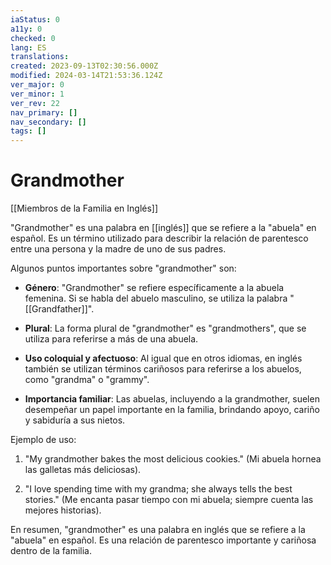 ```yaml
---
iaStatus: 0
a11y: 0
checked: 0
lang: ES
translations: 
created: 2023-09-13T02:30:56.000Z
modified: 2024-03-14T21:53:36.124Z
ver_major: 0
ver_minor: 1
ver_rev: 22
nav_primary: []
nav_secondary: []
tags: []
---
```

# Grandmother

[[Miembros de la Familia en Inglés]]

"Grandmother" es una palabra en [[inglés]] que se refiere a la "abuela" en español. Es un término utilizado para describir la relación de parentesco entre una persona y la madre de uno de sus padres.

Algunos puntos importantes sobre "grandmother" son:

- **Género**: "Grandmother" se refiere específicamente a la abuela femenina. Si se habla del abuelo masculino, se utiliza la palabra "[[Grandfather]]".
    
- **Plural**: La forma plural de "grandmother" es "grandmothers", que se utiliza para referirse a más de una abuela.
    
- **Uso coloquial y afectuoso**: Al igual que en otros idiomas, en inglés también se utilizan términos cariñosos para referirse a los abuelos, como "grandma" o "grammy".
    
- **Importancia familiar**: Las abuelas, incluyendo a la grandmother, suelen desempeñar un papel importante en la familia, brindando apoyo, cariño y sabiduría a sus nietos.
    

Ejemplo de uso:

1. "My grandmother bakes the most delicious cookies." (Mi abuela hornea las galletas más deliciosas).
    
2. "I love spending time with my grandma; she always tells the best stories." (Me encanta pasar tiempo con mi abuela; siempre cuenta las mejores historias).
    

En resumen, "grandmother" es una palabra en inglés que se refiere a la "abuela" en español. Es una relación de parentesco importante y cariñosa dentro de la familia.